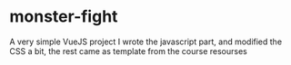 # monster-fight
A very simple VueJS project
I wrote the javascript part, and modified the CSS a bit, the rest came as template 
from the course resourses
